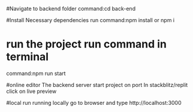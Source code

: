 #Navigate to backend folder
command:cd back-end

#Install Necessary dependencies 
run command:npm install or npm i

# run the project run command in terminal
command:npm run start

#online editor
The backend server start project on port 
In stackblitz/replit click on live preview

#local run
running locally go to browser and type http://localhost:3000
